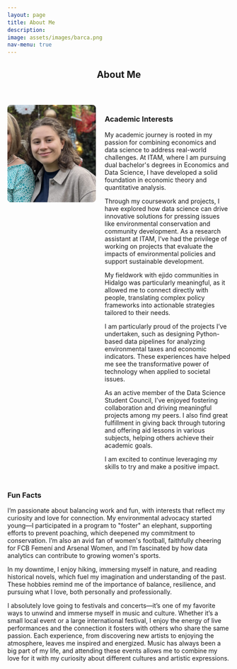 ```yaml
---
layout: page
title: About Me
description: 
image: assets/images/barca.png
nav-menu: true
---
```

<!-- Main -->
<div id="main" class="alt">

  <!-- One -->
  <section id="one">
    <div class="inner">
      <header class="major">
        <h1>About Me</h1>
      </header>
      <div style="display: flex; flex-wrap: wrap; align-items: flex-start; margin-bottom: 2rem;">
        <!-- Profile Picture -->
        <div style="flex: 0 0 auto; margin-right: 20px; margin-bottom: 20px;">
          <img src="assets/images/yo.png" alt="Picture of Emilia" style="width: 200px; height: auto; border-radius: 8px;">
        </div>
        <!-- Academic Interests Section -->
        <div style="flex: 1;">
          <h3>Academic Interests</h3>
          <p>
            My academic journey is rooted in my passion for combining economics and data science to address real-world challenges. At ITAM, where I am pursuing dual bachelor's degrees in Economics and Data Science, I have developed a solid foundation in economic theory and quantitative analysis.
          </p>
          <p>
            Through my coursework and projects, I have explored how data science can drive innovative solutions for pressing issues like environmental conservation and community development. As a research assistant at ITAM, I’ve had the privilege of working on projects that evaluate the impacts of environmental policies and support sustainable development.
          </p>
          <p>
            My fieldwork with ejido communities in Hidalgo was particularly meaningful, as it allowed me to connect directly with people, translating complex policy frameworks into actionable strategies tailored to their needs.
          </p>
          <p>
            I am particularly proud of the projects I’ve undertaken, such as designing Python-based data pipelines for analyzing environmental taxes and economic indicators. These experiences have helped me see the transformative power of technology when applied to societal issues.
          </p>
          <p>
            As an active member of the Data Science Student Council, I’ve enjoyed fostering collaboration and driving meaningful projects among my peers. I also find great fulfillment in giving back through tutoring and offering aid lessons in various subjects, helping others achieve their academic goals.
          </p>
          <p>
            I am excited to continue leveraging my skills to try and make a positive impact.
          </p>
        </div>
      </div>
      <!-- Fun Facts Section -->
      <div>
        <h3>Fun Facts</h3>
        <p>
          I’m passionate about balancing work and fun, with interests that reflect my curiosity and love for connection. My environmental advocacy started young—I participated in a program to "foster" an elephant, supporting efforts to prevent poaching, which deepened my commitment to conservation. I’m also an avid fan of women's football, faithfully cheering for FCB Femení and Arsenal Women, and I’m fascinated by how data analytics can contribute to growing women's sports.
        </p>
        <p>
          In my downtime, I enjoy hiking, immersing myself in nature, and reading historical novels, which fuel my imagination and understanding of the past. These hobbies remind me of the importance of balance, resilience, and pursuing what I love, both personally and professionally. 
        </p>
        <p>
          I absolutely love going to festivals and concerts—it’s one of my favorite ways to unwind and immerse myself in music and culture. Whether it’s a small local event or a large international festival, I enjoy the energy of live performances and the connection it fosters with others who share the same passion. Each experience, from discovering new artists to enjoying the atmosphere, leaves me inspired and energized. Music has always been a big part of my life, and attending these events allows me to combine my love for it with my curiosity about different cultures and artistic expressions.
        </p>
      </div>
    </div>
  </section>

</div>
